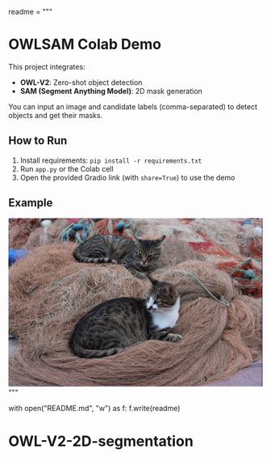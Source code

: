 readme = """
# OWLSAM Colab Demo

This project integrates:

- **OWL-V2**: Zero-shot object detection
- **SAM (Segment Anything Model)**: 2D mask generation

You can input an image and candidate labels (comma-separated) to detect objects and get their masks.

## How to Run

1. Install requirements: `pip install -r requirements.txt`
2. Run `app.py` or the Colab cell
3. Open the provided Gradio link (with `share=True`) to use the demo

## Example

![cats example](./cats.png)
"""

with open("README.md", "w") as f:
    f.write(readme)
# OWL-V2-2D-segmentation
